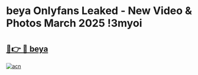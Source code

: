 # beya Onlyfans Leaked - New Video & Photos March 2025 !3myoi

# <h2><a href="https://qmi8oy.iuczelnia.edu.pl?title=beya&ref=3myoi">🔗👉 🔴 beya</a></h2>

[![acn](https://github.com/user-attachments/assets/0f9c940e-d8b0-45ae-aac7-cd30a18b3e1c)](https://qmi8oy.iuczelnia.edu.pl?title=beya&ref=3myoi)

